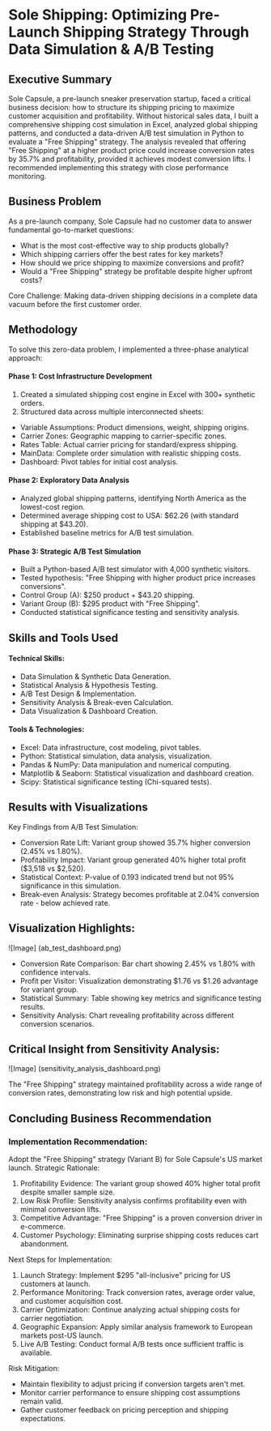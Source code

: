 # Sole Shipping: Optimizing Pre-Launch Shipping Strategy Through Data Simulation & A/B Testing

## Executive Summary

Sole Capsule, a pre-launch sneaker preservation startup, faced a critical business decision: how to structure its shipping pricing to maximize customer acquisition and profitability. Without historical sales data, I built a comprehensive shipping cost simulation in Excel, analyzed global shipping patterns, and conducted a data-driven A/B test simulation in Python to evaluate a "Free Shipping" strategy. The analysis revealed that offering "Free Shipping" at a higher product price could increase conversion rates by 35.7% and profitability, provided it achieves modest conversion lifts. I recommended implementing this strategy with close performance monitoring.

## Business Problem

As a pre-launch company, Sole Capsule had no customer data to answer fundamental go-to-market questions:
- What is the most cost-effective way to ship products globally?
- Which shipping carriers offer the best rates for key markets?
- How should we price shipping to maximize conversions and profit?
- Would a "Free Shipping" strategy be profitable despite higher upfront costs?

Core Challenge: Making data-driven shipping decisions in a complete data vacuum before the first customer order.

## Methodology

To solve this zero-data problem, I implemented a three-phase analytical approach:
#### Phase 1: Cost Infrastructure Development
1. Created a simulated shipping cost engine in Excel with 300+ synthetic orders.
2. Structured data across multiple interconnected sheets:
- Variable Assumptions: Product dimensions, weight, shipping origins.
- Carrier Zones: Geographic mapping to carrier-specific zones.
- Rates Table: Actual carrier pricing for standard/express shipping.
- MainData: Complete order simulation with realistic shipping costs.
- Dashboard: Pivot tables for initial cost analysis.

#### Phase 2: Exploratory Data Analysis
- Analyzed global shipping patterns, identifying North America as the lowest-cost region.
- Determined average shipping cost to USA: $62.26 (with standard shipping at $43.20).
- Established baseline metrics for A/B test simulation.
  
#### Phase 3: Strategic A/B Test Simulation
- Built a Python-based A/B test simulator with 4,000 synthetic visitors.
- Tested hypothesis: "Free Shipping with higher product price increases conversions".
- Control Group (A): $250 product + $43.20 shipping.
- Variant Group (B): $295 product with "Free Shipping".
- Conducted statistical significance testing and sensitivity analysis.

## Skills and Tools Used

#### Technical Skills:
- Data Simulation & Synthetic Data Generation.
- Statistical Analysis & Hypothesis Testing.
- A/B Test Design & Implementation.
- Sensitivity Analysis & Break-even Calculation.
- Data Visualization & Dashboard Creation.

#### Tools & Technologies:
- Excel: Data infrastructure, cost modeling, pivot tables.
- Python: Statistical simulation, data analysis, visualization.
- Pandas & NumPy: Data manipulation and numerical computing.
- Matplotlib & Seaborn: Statistical visualization and dashboard creation.
- Scipy: Statistical significance testing (Chi-squared tests).

## Results with Visualizations
Key Findings from A/B Test Simulation:
- Conversion Rate Lift: Variant group showed 35.7% higher conversion (2.45% vs 1.80%).
- Profitability Impact: Variant group generated 40% higher total profit ($3,518 vs $2,520).
- Statistical Context: P-value of 0.193 indicated trend but not 95% significance in this simulation.
- Break-even Analysis: Strategy becomes profitable at 2.04% conversion rate - below achieved rate.

## Visualization Highlights:
![Image] (ab_test_dashboard.png)

- Conversion Rate Comparison: Bar chart showing 2.45% vs 1.80% with confidence intervals.
- Profit per Visitor: Visualization demonstrating $1.76 vs $1.26 advantage for variant group.
- Statistical Summary: Table showing key metrics and significance testing results.
- Sensitivity Analysis: Chart revealing profitability across different conversion scenarios.

## Critical Insight from Sensitivity Analysis:

![Image] (sensitivity_analysis_dashboard.png)

The "Free Shipping" strategy maintained profitability across a wide range of conversion rates, demonstrating low risk and high potential upside.

## Concluding Business Recommendation

### Implementation Recommendation:
Adopt the "Free Shipping" strategy (Variant B) for Sole Capsule's US market launch.
Strategic Rationale:
1.	Profitability Evidence: The variant group showed 40% higher total profit despite smaller sample size.
2.	Low Risk Profile: Sensitivity analysis confirms profitability even with minimal conversion lifts.
3.	Competitive Advantage: "Free Shipping" is a proven conversion driver in e-commerce.
4.	Customer Psychology: Eliminating surprise shipping costs reduces cart abandonment.

Next Steps for Implementation:
1.	Launch Strategy: Implement $295 "all-inclusive" pricing for US customers at launch.
2.	Performance Monitoring: Track conversion rates, average order value, and customer acquisition cost.
3.	Carrier Optimization: Continue analyzing actual shipping costs for carrier negotiation.
4.	Geographic Expansion: Apply similar analysis framework to European markets post-US launch.
5.	Live A/B Testing: Conduct formal A/B tests once sufficient traffic is available.

Risk Mitigation:
- Maintain flexibility to adjust pricing if conversion targets aren't met.
- Monitor carrier performance to ensure shipping cost assumptions remain valid.
- Gather customer feedback on pricing perception and shipping expectations.
